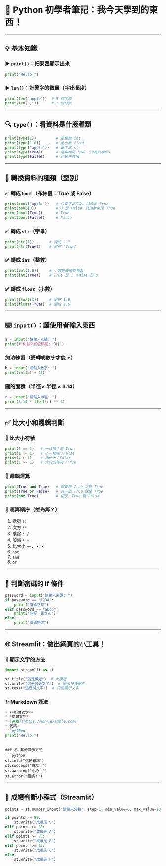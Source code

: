 

# 🐍 Python 初學者筆記：我今天學到的東西！

---

## 💡 基本知識

### ▶️ `print()`：把東西顯示出來

```python
print("Hello!")
```

### ▶️ `len()`：計算字的數量（字串長度）

```python
print(len("apple"))  # 5 個字母
print(len(","))      # 1 個符號
```

---

## 🔍 `type()`：看資料是什麼種類

```python
print(type(1))         # 是整數 int
print(type(1.0))       # 是小數 float
print(type("apple"))   # 是字串 str
print(type(True))      # 是布林值 bool（代表真或假）
print(type(False))     # 也是布林值
```

---

## 🔄 轉換資料的種類（型別）

### ✅ 轉成 `bool`（布林值：True 或 False）

```python
print(bool("apple"))   # 只要不是空的，就會是 True
print(bool(0))         # 0 是 False，其他數字是 True
print(bool(True))      # True
print(bool(False))     # False
```

### ✅ 轉成 `str`（字串）

```python
print(str(1))       # 變成 "1"
print(str(True))    # 變成 "True"
```

### ✅ 轉成 `int`（整數）

```python
print(int(1.0))     # 小數會去掉變整數
print(int(True))    # True 是 1，False 是 0
```

### ✅ 轉成 `float`（小數）

```python
print(float(1))     # 變成 1.0
print(float(True))  # 變成 1.0
```

---

## ⌨️ `input()`：讓使用者輸入東西

```python
a = input("請輸入密碼: ")
print(f"你輸入的密碼是: {a}")
```

### 加法練習（要轉成數字才能 +）

```python
b = input("請輸入數字: ")
print(int(b) + 10)
```

### 圓的面積（半徑 × 半徑 × 3.14）

```python
r = input("請輸入半徑: ")
print(3.14 * float(r) ** 2)
```

---

## ✅ 比大小和邏輯判斷

### 🧮 比大小符號

```python
print(1 == 1)   # 一樣嗎？是 True
print(1 != 1)   # 不一樣嗎？False
print(1 > 1)    # 比他大？False
print(1 >= 1)   # 大於或等於？True
```

### 🧠 邏輯運算

```python
print(True and True)   # 都要是 True 才是 True
print(True or False)   # 有一個 True 就是 True
print(not True)        # 相反，True 變 False
```

### 🎯 運算順序（誰先算？）

1. 括號 `()`
2. 次方 `**`
3. 乘除 `* /`
4. 加減 `+ -`
5. 比大小 `==, >, <`
6. `not`
7. `and`
8. `or`

---

## 🔐 判斷密碼的 if 條件

```python
password = input("請輸入密碼: ")
if password == "1234":
    print("密碼正確")
elif password == "abcd":
    print("你好，翼さん")
else:
    print("密碼錯誤")
```

---

## 🌐 Streamlit：做出網頁的小工具！

### 📘 顯示文字的方法

```python
import streamlit as st

st.title("這是標題")  # 大標題
st.write("這是普通文字")  # 顯示多種東西
st.text("這是純文字")  # 只能顯示文字
```

### ✨ Markdown 語法

````markdown
* **粗體文字**
* *斜體文字*
* [連結](https://www.example.com)
* 代碼：
```python
print("Hello!")
````

````

### 📦 其他顯示方式
```python
st.info("這是資訊")
st.success("成功！")
st.warning("小心！")
st.error("錯誤！")
````

---

## 🧮 成績判斷小程式（Streamlit）

```python
points = st.number_input("請輸入分數", step=1, min_value=0, max_value=100)

if points >= 90:
    st.write("成績是 S")
elif points >= 80:
    st.write("成績是 A")
elif points >= 70:
    st.write("成績是 B")
elif points >= 60:
    st.write("成績是 C")
else:
    st.write("成績是 F")
```

